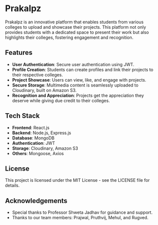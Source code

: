 # Prakalpz

Prakalpz is an innovative platform that enables students from various colleges to upload and showcase their projects. This platform not only provides students with a dedicated space to present their work but also highlights their colleges, fostering engagement and recognition.

## Features

- **User Authentication**: Secure user authentication using JWT.
- **Profile Creation**: Students can create profiles and link their projects to their respective colleges.
- **Project Showcase**: Users can view, like, and engage with projects.
- **Secure Storage**: Multimedia content is seamlessly uploaded to Cloudinary, built on Amazon S3.
- **Recognition and Appreciation**: Projects get the appreciation they deserve while giving due credit to their colleges.

## Tech Stack

- **Frontend**: React.js
- **Backend**: Node.js, Express.js
- **Database**: MongoDB
- **Authentication**: JWT
- **Storage**: Cloudinary, Amazon S3
- **Others**: Mongoose, Axios

## License
This project is licensed under the MIT License - see the LICENSE file for details.

## Acknowledgements
- Special thanks to Professor Shweta Jadhav for guidance and support.
- Thanks to our team members: Prajwal, Pruthvij, Mehul, and Rugved.
